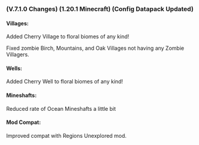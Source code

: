 ### **(V.7.1.0 Changes) (1.20.1 Minecraft) (Config Datapack Updated)**

#### Villages:
Added Cherry Village to floral biomes of any kind! 

Fixed zombie Birch, Mountains, and Oak Villages not having any Zombie Villagers.

#### Wells:
Added Cherry Well to floral biomes of any kind!

#### Mineshafts:
Reduced rate of Ocean Mineshafts a little bit

#### Mod Compat:
Improved compat with Regions Unexplored mod.